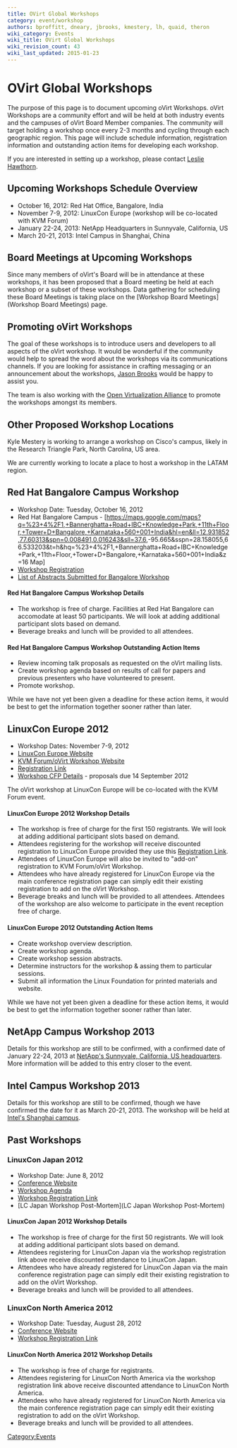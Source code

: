 ```yaml
---
title: OVirt Global Workshops
category: event/workshop
authors: bproffitt, dneary, jbrooks, kmestery, lh, quaid, theron
wiki_category: Events
wiki_title: OVirt Global Workshops
wiki_revision_count: 43
wiki_last_updated: 2015-01-23
---
```


# OVirt Global Workshops

The purpose of this page is to document upcoming oVirt Workshops. oVirt Workshops are a community effort and will be held at both industry events and the campuses of oVirt Board Member companies. The community will target holding a workshop once every 2-3 months and cycling through each geographic region. This page will include schedule information, registration information and outstanding action items for developing each workshop.

If you are interested in setting up a workshop, please contact [Leslie Hawthorn](User:Lh).

## Upcoming Workshops Schedule Overview

*   October 16, 2012: Red Hat Office, Bangalore, India
*   November 7-9, 2012: LinuxCon Europe (workshop will be co-located with KVM Forum)
*   January 22-24, 2013: NetApp Headquarters in Sunnyvale, California, US
*   March 20-21, 2013: Intel Campus in Shanghai, China

## Board Meetings at Upcoming Workshops

Since many members of oVirt's Board will be in attendance at these workshops, it has been proposed that a Board meeting be held at each workshop or a subset of these workshops. Data gathering for scheduling these Board Meetings is taking place on the [Workshop Board Meetings](Workshop Board Meetings) page.

## Promoting oVirt Workshops

The goal of these workshops is to introduce users and developers to all aspects of the oVirt workshop. It would be wonderful if the community would help to spread the word about the workshops via its communications channels. If you are looking for assistance in crafting messaging or an announcement about the workshops, [Jason Brooks](User:Jbrooks) would be happy to assist you.

The team is also working with the [Open Virtualization Alliance](http://www.openvirtualizationalliance.org/) to promote the workshops amongst its members.

## Other Proposed Workshop Locations

Kyle Mestery is working to arrange a workshop on Cisco's campus, likely in the Research Triangle Park, North Carolina, US area.

We are currently working to locate a place to host a workshop in the LATAM region.

## Red Hat Bangalore Campus Workshop

*   Workshop Date: Tuesday, October 16, 2012
*   Red Hat Bangalore Campus - [<https://maps.google.com/maps?q=%23+4%2F1,+Bannerghatta+Road+IBC+Knowledge+Park,+11th+Floor,+Tower+D+Bangalore,+Karnataka+560+001+India&hl=en&ll=12.931852,77.60313&spn=0.008491,0.016243&sll=37.6>,-95.665&sspn=28.158055,66.533203&t=h&hq=%23+4%2F1,+Bannerghatta+Road+IBC+Knowledge+Park,+11th+Floor,+Tower+D+Bangalore,+Karnataka+560+001+India&z=16 Map]
*   [Workshop Registration](http://ovirtbangalore2012.eventbrite.com/)
*   [List of Abstracts Submitted for Bangalore Workshop](http://wiki.ovirt.org/wiki/Bangalore_Abstracts)

#### Red Hat Bangalore Campus Workshop Details

*   The workshop is free of charge. Facilities at Red Hat Bangalore can accomodate at least 50 participants. We will look at adding additional participant slots based on demand.
*   Beverage breaks and lunch will be provided to all attendees.

#### Red Hat Bangalore Campus Workshop Outstanding Action Items

*   Review incoming talk proposals as requested on the oVirt mailing lists.
*   Create workshop agenda based on results of call for papers and previous presenters who have volunteered to present.
*   Promote workshop.

While we have not yet been given a deadline for these action items, it would be best to get the information together sooner rather than later.

## LinuxCon Europe 2012

*   Workshop Dates: November 7-9, 2012
*   [LinuxCon Europe Website](https://events.linuxfoundation.org/events/linuxcon-europe)
*   [KVM Forum/oVirt Workshop Website](https://events.linuxfoundation.org/events/kvm-forum)
*   [Registration Link](http://www.regonline.com/Register/Checkin.aspx?EventID=1032806)
*   [Workshop CFP Details](http://events.linuxfoundation.org/events/kvm-forum/cfp-ovirt) - proposals due 14 September 2012

The oVirt workshop at LinuxCon Europe will be co-located with the KVM Forum event.

#### LinuxCon Europe 2012 Workshop Details

*   The workshop is free of charge for the first 150 registrants. We will look at adding additional participant slots based on demand.
*   Attendees registering for the workshop will receive discounted registration to LinuxCon Europe provided they use this [Registration Link](http://www.regonline.com/Register/Checkin.aspx?EventID=1032806).
*   Attendees of LinuxCon Europe will also be invited to "add-on" registration to KVM Forum/oVirt Workshop.
*   Attendees who have already registered for LinuxCon Europe via the main conference registration page can simply edit their existing registration to add on the oVirt Workshop.
*   Beverage breaks and lunch will be provided to all attendees. Attendees of the workshop are also welcome to participate in the event reception free of charge.

#### LinuxCon Europe 2012 Outstanding Action Items

*   Create workshop overview description.
*   Create workshop agenda.
*   Create workshop session abstracts.
*   Determine instructors for the workshop & assing them to particular sessions.
*   Submit all information the Linux Foundation for printed materials and website.

While we have not yet been given a deadline for these action items, it would be best to get the information together sooner rather than later.

## NetApp Campus Workshop 2013

Details for this workshop are still to be confirmed, with a confirmed date of January 22-24, 2013 at [NetApp's Sunnyvale, California, US headquarters](http://maps.google.com/maps/place?cid=7052473688898245753&q=netapp+headquarters+sunnyvale&hl=en&t=h&cd=1&cad=src:ppiwlink&ei=PLyqT72BNsf9kAXkxpzeBA&sig2=DivLR8aVzWexkjnlAxpuGw&dtab=2). More information will be added to this entry closer to the event.

## Intel Campus Workshop 2013

Details for this workshop are still to be confirmed, though we have confirmed the date for it as March 20-21, 2013. The workshop will be held at [Intel's Shanghai campus](http://maps.google.com/maps?q=No.+880+Zi+Xing+Road+Zizhu+Science+Park+Minhang,+Shanghai+200241+China&hl=en&sll=23.141807,113.324834&sspn=0.077662,0.153122&t=h&hq=No.+880+Zi+Xing+Road+Zizhu+Science+Park+Minhang,+Shanghai+200241+China&radius=15000&z=13).

## Past Workshops

### LinuxCon Japan 2012

*   Workshop Date: June 8, 2012
*   [Conference Website](https://events.linuxfoundation.org/events/linuxcon-japan)
*   [Workshop Agenda](https://events.linuxfoundation.org/events/linuxcon-japan/ovirt-gluster-workshops)
*   [Workshop Registration Link](http://www.regonline.com/Register/Checkin.aspx?EventID=1099949)
*   [LC Japan Workshop Post-Mortem](LC Japan Workshop Post-Mortem)

#### LinuxCon Japan 2012 Workshop Details

*   The workshop is free of charge for the first 50 registrants. We will look at adding additional participant slots based on demand.
*   Attendees registering for LinuxCon Japan via the workshop registration link above receive discounted attendance to LinuxCon Japan.
*   Attendees who have already registered for LinuxCon Japan via the main conference registration page can simply edit their existing registration to add on the oVirt Workshop.
*   Beverage breaks and lunch will be provided to all attendees.

### LinuxCon North America 2012

*   Workshop Date: Tuesday, August 28, 2012
*   [Conference Website](https://events.linuxfoundation.org/events/linuxcon)
*   [Workshop Registration Link](http://www.regonline.com/Register/Checkin.aspx?EventID=1099953)

#### LinuxCon North America 2012 Workshop Details

*   The workshop is free of charge for registrants.
*   Attendees registering for LinuxCon North America via the workshop registration link above receive discounted attendance to LinuxCon North America.
*   Attendees who have already registered for LinuxCon North America via the main conference registration page can simply edit their existing registration to add on the oVirt Workshop.
*   Beverage breaks and lunch will be provided to all attendees.

<Category:Events>
